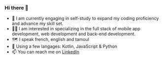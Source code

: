 ### Hi there 👋

- 🌱 I am currently engaging in self-study to expand my coding proficiency and advance my skill set.
- 👍🏽 I am interested in specializing in the full stack of mobile app development, web development and back-end development.
- 🗺️ I speak french, english and tamoul
- 📖 Using a few langages: Kotlin, JavaScript & Python
- 📫 You can reach me on [LinkedIn](https://www.linkedin.com/in/laksman-sivaruban-70637b231/)
